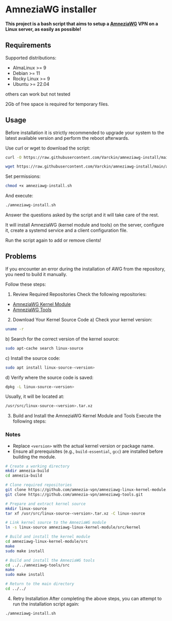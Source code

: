 # AmneziaWG installer

**This project is a bash script that aims to setup a [AmneziaWG](https://docs.amnezia.org/ru/documentation/amnezia-wg/) VPN on a Linux server, as easily as possible!**

## Requirements

Supported distributions:

- AlmaLinux >= 9
- Debian >= 11
- Rocky Linux >= 9
- Ubuntu >= 22.04

others can work but not tested

2Gb of free space is required for temporary files.

## Usage

Before installation it is strictly recommended to upgrade your system to the latest available version and perform the reboot afterwards.

Use curl or wget to download the script:
```bash
curl -O https://raw.githubusercontent.com/Varckin/amneziawg-install/main/amneziawg-install.sh
```
```bash
wget https://raw.githubusercontent.com/Varckin/amneziawg-install/main/amneziawg-install.sh
```

Set permissions:
```bash
chmod +x amneziawg-install.sh
```

And execute:
```bash
./amneziawg-install.sh
```

Answer the questions asked by the script and it will take care of the rest.

It will install AmneziaWG (kernel module and tools) on the server, configure it, create a systemd service and a client configuration file.

Run the script again to add or remove clients!

## Problems

If you encounter an error during the installation of AWG from the repository, you need to build it manually.

Follow these steps:

1. Review Required Repositories
Check the following repositories:
- [AmneziaWG Kernel Module](https://github.com/amnezia-vpn/amneziawg-linux-kernel-module)
- [AmneziaWG Tools](https://github.com/amnezia-vpn/amneziawg-tools)
2. Download Your Kernel Source Code
a) Check your kernel version:
```bash
uname -r
```

b) Search for the correct version of the kernel source:
```bash
sudo apt-cache search linux-source
```

c) Install the source code:
```bash
sudo apt install linux-source-<version>
```

d) Verify where the source code is saved:
```bash
dpkg -L linux-source-<version>
```
Usually, it will be located at:
```bash
/usr/src/linux-source-<version>.tar.xz
```
3. Build and Install the AmneziaWG Kernel Module and Tools
Execute the following steps:

### Notes
- Replace `<version>` with the actual kernel version or package name.
- Ensure all prerequisites (e.g., `build-essential`, `gcc`) are installed before building the module.

```bash
# Create a working directory
mkdir amnezia-build
cd amnezia-build

# Clone required repositories
git clone https://github.com/amnezia-vpn/amneziawg-linux-kernel-module.git
git clone https://github.com/amnezia-vpn/amneziawg-tools.git

# Prepare and extract kernel source
mkdir linux-source
tar xf /usr/src/linux-source-<version>.tar.xz -C linux-source

# Link kernel source to the AmneziaWG module
ln -s linux-source amneziawg-linux-kernel-module/src/kernel

# Build and install the kernel module
cd amneziawg-linux-kernel-module/src
make
sudo make install

# Build and install the AmneziaWG tools
cd ../../amneziawg-tools/src
make
sudo make install

# Return to the main directory
cd ../../
```
4. Retry Installation
After completing the above steps, you can attempt to run the installation script again:
```bash
./amneziawg-install.sh
```
